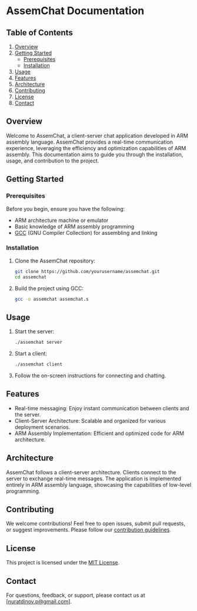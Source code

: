 # AssemChat Documentation

## Table of Contents

1. [Overview](#overview)
2. [Getting Started](#getting-started)
   - [Prerequisites](#prerequisites)
   - [Installation](#installation)
3. [Usage](#usage)
4. [Features](#features)
5. [Architecture](#architecture)
6. [Contributing](#contributing)
7. [License](#license)
8. [Contact](#contact)

## Overview

Welcome to AssemChat, a client-server chat application developed in ARM assembly language. AssemChat provides a real-time communication experience, leveraging the efficiency and optimization capabilities of ARM assembly. This documentation aims to guide you through the installation, usage, and contribution to the project.

## Getting Started

### Prerequisites

Before you begin, ensure you have the following:

- ARM architecture machine or emulator
- Basic knowledge of ARM assembly programming
- [GCC](https://gcc.gnu.org/) (GNU Compiler Collection) for assembling and linking

### Installation

1. Clone the AssemChat repository:

    ```bash
    git clone https://github.com/yourusername/assemchat.git
    cd assemchat
    ```

2. Build the project using GCC:

    ```bash
    gcc -o assemchat assemchat.s
    ```

## Usage

1. Start the server:

    ```bash
    ./assemchat server
    ```

2. Start a client:

    ```bash
    ./assemchat client
    ```

3. Follow the on-screen instructions for connecting and chatting.

## Features

- Real-time messaging: Enjoy instant communication between clients and the server.
- Client-Server Architecture: Scalable and organized for various deployment scenarios.
- ARM Assembly Implementation: Efficient and optimized code for ARM architecture.

## Architecture

AssemChat follows a client-server architecture. Clients connect to the server to exchange real-time messages. The application is implemented entirely in ARM assembly language, showcasing the capabilities of low-level programming.

## Contributing

We welcome contributions! Feel free to open issues, submit pull requests, or suggest improvements. Please follow our [contribution guidelines](CONTRIBUTING.md).

## License

This project is licensed under the [MIT License](LICENSE).

## Contact

For questions, feedback, or support, please contact us at [nuratdinov.p@gmail.com].
